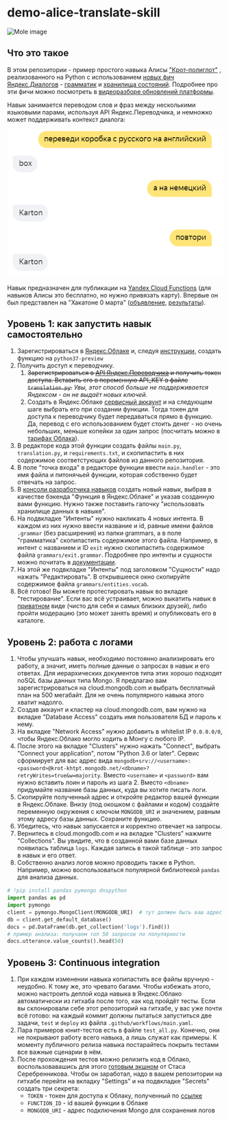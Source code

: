 # demo-alice-translate-skill
![Mole image](https://avatars.mds.yandex.net/get-dialogs/1017510/0479fa286034b99b6294/catalogue-icon-x3)

## Что это такое

В этом репозитории - пример простого навыка Алисы 
["Крот-полиглот"](https://dialogs.yandex.ru/store/skills/622af903-krot-poliglot)
, реализованного на Python с использованием 
[новых фич](https://yandex.ru/blog/dialogs/vesennee-obnovlenie-platformy-dialogov) 
[Яндекс.Диалогов](https://dialogs.yandex.ru/) -  [грамматик](https://yandex.ru/dev/dialogs/alice/doc/nlu-docpage/) и 
[хранилища состояний](https://yandex.ru/dev/dialogs/alice/doc/session-persistence-docpage/). 
Подробнее про эти фичи можно посмотреть в 
[видеоразборе обновлений платформы](https://www.youtube.com/watch?v=VLza91oQZDA&feature=youtu.be).

Навык занимается переводом слов и фраз между несколькими языковыми парами, 
используя API Яндекс.Переводчика, и немножко может поддерживать контекст диалога:

![Dialogue Image](image/dialogue.png)

Навык предназначен для публикации на 
[Yandex Cloud Functions](https://cloud.yandex.ru/docs/functions/) 
(для навыков Алисы это бесплатно, но нужно привязать карту). 
Впервые он был представлен на "Хакатоне 0 марта" 
([объявление](https://events.yandex.ru/events/hakaton-navykov-29-02-2020), 
[результаты](https://yandex.ru/blog/dialogs/kak-proshel-fevralskiy-khakaton)).

## Уровень 1: как запустить навык самостоятельно

1. Зарегистрироваться в [Яндекс.Облаке](https://console.cloud.yandex.ru/) 
и, следуя [инструкции](https://cloud.yandex.ru/docs/functions/quickstart/function-quickstart), 
создать функцию на `python37-preview`
1. Получить доступ к переводчику.
   1. ~~Зарегистрироваться в [API Яндекс.Переводчика](https://yandex.ru/dev/translate/)
и получить токен доступа. Вставить его в переменную API_KEY в файле `translation.py`.~~
   *Увы, этот способ больше не поддерживается Яндексом - он не выдаёт новых ключей.*
   1. Создать в Яндекс.Облаке 
   [сервисный аккаунт](https://cloud.yandex.ru/docs/iam/quickstart-sa)
   и на следующем шаге выбрать его при создании функции. 
   Тогда токен для доступа к переводчику будет передаваться прямо в функцию.
   Да, перевод с его использованием будет стоить денег - но очень небольших, 
   меньше копейки за один запрос 
   (посчитать можно в [тарифах Облака](https://cloud.yandex.ru/prices)). 
3. В редакторе кода этой функции создать файлы `main.py`, `translation.py`, 
и `requirements.txt`, и скопипастить в них содержимое соответстующих файлов 
из данного репозитория.
4. В поле "точка входа" в редакторе функции ввести `main.handler` - это имя
файла и питонячьей функции, которая собственно будет отвечать на запрос. 
5. В [консоли разработчика навыков](https://dialogs.yandex.ru/developer/)
создать новый навык, выбрав в качестве бэкенда "Функция в Яндекс.Облаке" и 
указав созданную вами функцию. 
Нужно также поставить галочку "использовать хранилище данных в навыке".
6. На подвкладке "Интенты" нужно накликать 4 новых интента. 
В каждом из них нужно ввести название и id, равные имени файлов `.grammar` 
(без расширения) из папки grammars, 
а в поле "грамматика" скопипастить содержимое этого файла. 
Например, в интент с названием и ID `exit` нужно скопипастить содержимое файла
`grammars/exit.grammar`.
Подробнее про интенты и сущности можно почитать в 
[документации](https://yandex.ru/dev/dialogs/alice/doc/nlu-docpage/).
7. На этой же подвкладке "Интенты" под заголовком "Сущности" надо нажать 
"Редактировать".
В открывшееся окно скопируйте содержимое файла `grammars/entities.vocab`.
8. Всё готово! Вы можете протестировать навык во вкладке "тестирование". 
Если вас всё устраивает, можно выкатить навык 
в [приватном](https://yandex.ru/dev/dialogs/alice/doc/access-docpage/) виде 
(чисто для себя и самых близких друзей), 
либо пройти модерацию (это может занять время) и опубликовать его в каталоге.

## Уровень 2: работа с логами
1. Чтобы улучшать навык, необходимо постоянно анализировать его работу, а значит, 
иметь полные данные о запросах в навык и его ответах. 
Для иерархических документов типа этих хорошо подходят noSQL базы данных типа Mongo.
Я предлагаю вам зарегистрироваться на cloud.mongodb.com и выбрать бесплатный план 
на 500 мегабайт. Для не очень популярного навыка этого хватит надолго.
2. Создав аккаунт и кластер на cloud.mongodb.com, вам нужно на вкладке 
"Database Access" создать имя пользователя БД и пароль к нему.
3. На вкладке "Network Access" нужно добавить в whitelist IP `0.0.0.0/0`, чтобы
Яндекс.Облако могло ходить в Монгу с любого IP.
4. После этого на вкладке "Clusters" нужно нажать "Connect", 
выбрать "Connect your application", потом "Python 3.6 or later". 
Сервис сформирует для вас адрес вида 
`mongodb+srv://<username>:<password>@krot-khtpt.mongodb.net/<dbname>?retryWrites=true&w=majority`.
Вместо `<username>` и `<password>` вам нужно вставить лоин и пароль из шага 2.
Вместо `<dbname>` придумайте название базы данных, куда вы хотите писать логи. 
5. Скопируйте полученный адрес и откройте редактор вашей функции в Яндекс.Облаке.
Внизу (под окошком с файлами и кодом) создайте переменную окружения 
с ключом `MONGODB_URI` и значением, равным этому адресу базы данных. 
Сохраните функцию.
6. Убедитесь, что навык запускается и корректно отвечает на запросы. 
7. Вернитесь в cloud.mongodb.com и на вкладке "Clusters" нажмите "Collections".
Вы увидите, что в созданной вами базе данных появилась таблица `logs`.
Каждая запись в такой таблице - это запрос в навык и его ответ. 
8. Собственно анализ логов можно проводить также в Python. 
Например, можно воспользоваться популярной библиотекой `pandas` для анализа данных.
```python
# !pip install pandas pymongo dnspython
import pandas as pd
import pymongo
client = pymongo.MongoClient(MONGODB_URI)  # тут должен быть ваш адрес mongo
db = client.get_default_database()
docs = pd.DataFrame(db.get_collection('logs').find())
# пример анализа: получаем топ 50 запросов по популярности
docs.utterance.value_counts().head(50)
```

## Уровень 3: Continuous integration
1. При каждом изменении навыка копипастить все файлы вручную - неудобно. 
К тому же, это чревато багами.
Чтобы избежать этого, можно настроить деплой кода навыка в Яндекс.Облако
автоматически из гитхаба после того, как код пройдёт тесты. 
Если вы склонировали себе этот репозиторий на гитхабе, у вас уже почти всё готово:
на каждый коммит должны пытаться запуститься две задачи, `test` и `deploy`
из файла `.github/workflows/main.yaml`.
2. Пара примеров юнит-тестов есть в файле `test_all.py`. 
Конечно, они не покрывают работу всего навыка, а лишь служат как примеры.
К моменту публичного релиза навыка постарайтесь покрыть тестами 
все важные сценарии в нём.
3. После прохождения тестов можно релизить код в Облако, воспользовавашись
для этого 
[готовым экшном](https://github.com/Goodsmileduck/yandex-serverless-action)
от Стаса Серебренникова. 
Чтобы он заработал, надо в вашем репозитории на гитхабе перейти 
на вкладку "Settings" и на подвкладке "Secrets" создать три секрета:
   - `TOKEN` - токен для доступа к Облаку, полученный по 
   [ссылке](https://oauth.yandex.ru/authorize?response_type=token&client_id=1a6990aa636648e9b2ef855fa7bec2fb) 
   - `FUNCTION_ID` - id вашей функции в Облаке
   - `MONGODB_URI` - адрес подключения Mongo для сохранения логов
